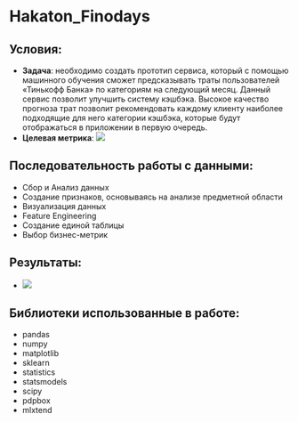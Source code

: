# Hakaton_Finodays
## Условия:
- **Задача**: необходимо создать прототип сервиса, который с помощью машинного обучения сможет предсказывать траты пользователей «Тинькофф Банка» по категориям на следующий месяц. Данный сервис позволит улучшить систему кэшбэка. Высокое качество прогноза трат позволит рекомендовать каждому клиенту наиболее подходящие для него категории кэшбэка, которые будут отображаться в приложении в первую очередь.
- **Целевая метрика**: <img src="https://render.githubusercontent.com/render/math?math=R^{2}">
## Последовательность работы с данными:
- Сбор и Анализ данных
- Создание признаков, основываясь на анализе предметной области
- Визуализация данных
- Feature Engineering
- Создание единой таблицы
- Выбор бизнес-метрик
## Результаты:
- **<img src="https://render.githubusercontent.com/render/math?math=R^{2} : 0.4">**
## Библиотеки использованные в работе:
- pandas
- numpy
- matplotlib
- sklearn
- statistics
- statsmodels
- scipy
- pdpbox
- mlxtend
